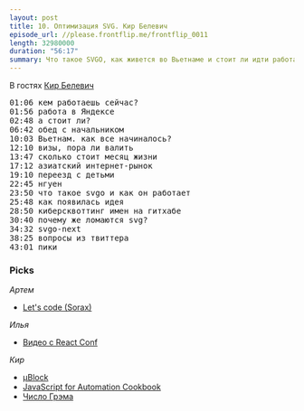```yaml
---
layout: post
title: 10. Оптимизация SVG. Кир Белевич
episode_url: //please.frontflip.me/frontflip_0011
length: 32980000
duration: "56:17"
summary: Что такое SVGO, как живется во Вьетнаме и стоит ли идти работать в Яндекс? Отвечает Кир Белевич.
---
```


В гостях [Кир Белевич](https://twitter.com/deepsweet)

<pre>
01:06 кем работаешь сейчас?
01:56 работа в Яндексе
02:48 а стоит ли?
06:42 обед с начальником
10:03 Вьетнам. как все начиналось?
12:10 визы, пора ли валить
13:47 сколько стоит месяц жизни
17:12 азиатский интернет-рынок
19:10 переезд с детьми
22:45 нгуен
23:50 что такое svgo и как он работает
25:48 как появилась идея
28:50 киберсквоттинг имен на гитхабе
30:40 почему же ломаются svg?
34:32 svgo-next
38:25 вопросы из твиттера
43:01 пики
</pre>

### Picks

*Артем*

- [Let's code (Sorax)](http://www.youtube.com/channel/UCdnFX7mzgup9moXG2fULOog)

*Илья*

- [Видео с React Conf](https://www.youtube.com/watch?v=KVZ-P-ZI6W4&list=PLb0IAmt7-GS1cbw4qonlQztYV1TAW0sCr&index=1)

*Кир*

- [µBlock](https://github.com/gorhill/uBlock)
- [JavaScript for Automation Cookbook](https://github.com/dtinth/JXA-Cookbook/wiki)
- [Число Грэма](https://cosmos.d3.ru/comments/649073/)
